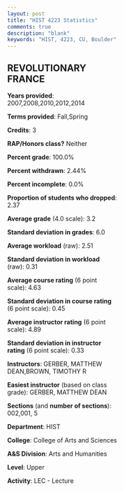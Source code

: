 ```yaml
---
layout: post
title: "HIST 4223 Statistics"
comments: true
description: "blank"
keywords: "HIST, 4223, CU, Boulder"
--- 
```

<head>
<script src="https://ajax.googleapis.com/ajax/libs/jquery/2.1.3/jquery.min.js"></script>
<script src="https://dl.dropboxusercontent.com/s/pc42nxpaw1ea4o9/highcharts.js?dl=0"></script>
<!-- <script src="../assets/js/highcharts.js"></script> -->
<style type="text/css">@font-face {
	font-family: "Bebas Neue";
	src: url(https://www.filehosting.org/file/details/544349/BebasNeue%20Regular.otf) format("opentype");
	}
	h1.Bebas { 
		font-family: "Bebas Neue", Verdana, Tahoma;
	}
</style>
</head>
<body>
	<div id="container" style="float: right; width: 45%; height: 88%; margin-left: 2.5%; margin-right: 2.5%;"></div>
	<script language="JavaScript">
		$(document).ready(function() {
		var chart = {type: 'column'};
		var title = {text: 'Grade Distribution'};
		var xAxis = {categories: ['A','B','C','D','F'],crosshair: true};
		var yAxis = {min: 0,title: {text: 'Percentage'}};
		var tooltip = {headerFormat: '<center><b><span style="font-size:20px">{point.key}</span></b></center>',
		               pointFormat: '<td style="padding:0"><b>{point.y:.1f}%</b></td>',
		               footerFormat: '</table>',shared: true,useHTML: true};
		var plotOptions = {column: {pointPadding: 0.0,borderWidth: 0}};  
		var credits = {enabled: false};var series= [{name: 'Percent',data: [40.0,52.73,2.42,0.61,4.24,]}];
		var json = {};
		json.chart = chart;
		json.title = title;
		json.tooltip = tooltip;
		json.xAxis = xAxis;
		json.yAxis = yAxis;  
		json.series = series;
		json.plotOptions = plotOptions;  
		json.credits = credits;
		$('#container').highcharts(json);
	});
	</script>
</body>
			   
## REVOLUTIONARY FRANCE

**Years provided**: 2007,2008,2010,2012,2014

**Terms provided**: Fall,Spring

**Credits**: 3

**RAP/Honors class?** Neither

**Percent grade**: 100.0%

**Percent withdrawn**: 2.44%

**Percent incomplete**: 0.0%

**Proportion of students who dropped**: 2.37

**Average grade** (4.0 scale): 3.2

**Standard deviation in grades**: 6.0

**Average workload** (raw): 2.51

**Standard deviation in workload** (raw): 0.31

**Average course rating** (6 point scale): 4.63

**Standard deviation in course rating** (6 point scale): 0.45

**Average instructor rating** (6 point scale): 4.89

**Standard deviation in instructor rating** (6 point scale): 0.33

**Instructors**: GERBER, MATTHEW DEAN,BROWN, TIMOTHY R

**Easiest instructor** (based on class grade): GERBER, MATTHEW DEAN

**Sections** (and **number of sections**): 002,001, 5

**Department**: HIST

**College**: College of Arts and Sciences

**A&S Division**: Arts and Humanities

**Level**: Upper

**Activity**: LEC - Lecture